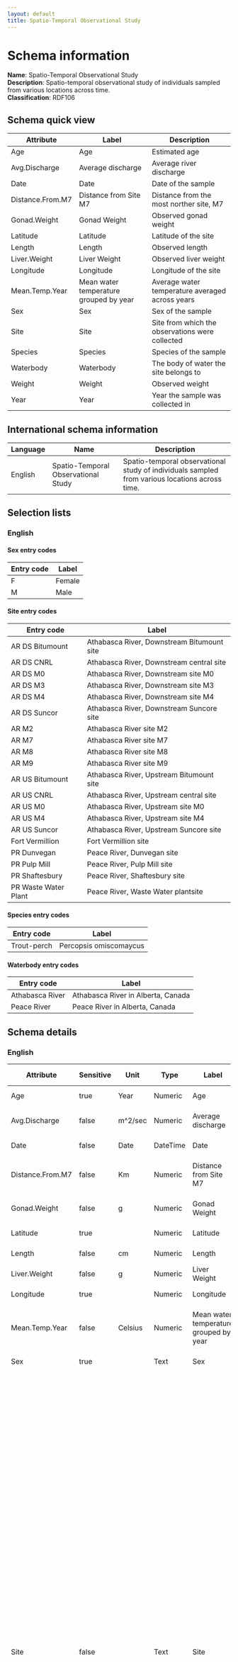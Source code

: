 ```yaml
---
layout: default
title: Spatio-Temporal Observational Study
---
```


# Schema information

**Name**: Spatio-Temporal Observational Study  
**Description**: Spatio-temporal observational study of individuals sampled from various locations across time.  
**Classification**: RDF106  

## Schema quick view

| Attribute | Label | Description |
| --- | --- | --- |
| Age | Age | Estimated age |
| Avg.Discharge | Average discharge | Average river discharge |
| Date | Date | Date of the sample |
| Distance.From.M7 | Distance from Site M7 | Distance from the most norther site, M7 |
| Gonad.Weight | Gonad Weight | Observed gonad weight |
| Latitude | Latitude | Latitude of the site |
| Length | Length | Observed length |
| Liver.Weight | Liver Weight | Observed liver weight |
| Longitude | Longitude | Longitude of the site |
| Mean.Temp.Year | Mean water temperature grouped by year | Average water temperature averaged across years |
| Sex | Sex | Sex of the sample |
| Site | Site | Site from which the observations were collected |
| Species | Species | Species of the sample |
| Waterbody | Waterbody | The body of water the site belongs to |
| Weight | Weight | Observed weight |
| Year | Year | Year the sample was collected in |

## International schema information

| Language | Name | Description |
| --- | --- | --- |
| English | Spatio-Temporal Observational Study | Spatio-temporal observational study of individuals sampled from various locations across time. |

## Selection lists

### English

#### Sex entry codes

| Entry code | Label |
| --- | --- |
| F | Female |
| M | Male |

#### Site entry codes

| Entry code | Label |
| --- | --- |
| AR DS Bitumount | Athabasca River, Downstream Bitumount site |
| AR DS CNRL | Athabasca River, Downstream central site |
| AR DS M0 | Athabasca River, Downstream site M0 |
| AR DS M3 | Athabasca River, Downstream site M3 |
| AR DS M4 | Athabasca River, Downstream site M4 |
| AR DS Suncor | Athabasca River, Downstream Suncore site |
| AR M2 | Athabasca River site M2 |
| AR M7 | Athabasca River site M7 |
| AR M8 | Athabasca River site M8 |
| AR M9 | Athabasca River site M9 |
| AR US Bitumount | Athabasca River, Upstream Bitumount site |
| AR US CNRL | Athabasca River, Upstream central site |
| AR US M0 | Athabasca River, Upstream site M0 |
| AR US M4 | Athabasca River, Upstream site M4 |
| AR US Suncor | Athabasca River, Upstream Suncore site |
| Fort Vermillion | Fort Vermillion site |
| PR Dunvegan | Peace River, Dunvegan site |
| PR Pulp Mill | Peace River, Pulp Mill site |
| PR Shaftesbury | Peace River, Shaftesbury site |
| PR Waste Water Plant | Peace River, Waste Water plantsite |

#### Species entry codes

| Entry code | Label |
| --- | --- |
| Trout-perch | Percopsis omiscomaycus |

#### Waterbody entry codes

| Entry code | Label |
| --- | --- |
| Athabasca River | Athabasca River in Alberta, Canada |
| Peace River | Peace River in Alberta, Canada |

## Schema details

### English

| Attribute | Sensitive | Unit | Type | Label | Description | List | Character encoding |
| --- | --- | --- | --- | --- | --- | --- | --- |
| Age | true | Year | Numeric | Age | Estimated age | Not a list | utf-8 |
| Avg.Discharge | false | m^2/sec | Numeric | Average discharge | Average river discharge | Not a list | utf-8 |
| Date | false | Date | DateTime | Date | Date of the sample | Not a list | utf-8 |
| Distance.From.M7 | false | Km | Numeric | Distance from Site M7 | Distance from the most norther site, M7 | Not a list | utf-8 |
| Gonad.Weight | false | g | Numeric | Gonad Weight | Observed gonad weight | Not a list | utf-8 |
| Latitude | true |  | Numeric | Latitude | Latitude of the site | Not a list | utf-8 |
| Length | false | cm | Numeric | Length | Observed length | Not a list | utf-8 |
| Liver.Weight | false | g | Numeric | Liver Weight | Observed liver weight | Not a list | utf-8 |
| Longitude | true |  | Numeric | Longitude | Longitude of the site | Not a list | utf-8 |
| Mean.Temp.Year | false | Celsius | Numeric | Mean water temperature grouped by year | Average water temperature averaged across years | Not a list | utf-8 |
| Sex | true |  | Text | Sex | Sex of the sample | Female, Male | utf-8 |
| Site | false |  | Text | Site | Site from which the observations were collected | Athabasca River, Downstream Bitumount site, Athabasca River, Downstream central site, Athabasca River, Downstream site M0, Athabasca River, Downstream site M3, Athabasca River, Downstream site M4, Athabasca River, Downstream Suncore site, Athabasca River site M2, Athabasca River site M7, Athabasca River site M8, Athabasca River site M9, Athabasca River, Upstream Bitumount site, Athabasca River, Upstream central site, Athabasca River, Upstream site M0, Athabasca River, Upstream site M4, Athabasca River, Upstream Suncore site, Fort Vermillion site, Peace River, Dunvegan site, Peace River, Pulp Mill site, Peace River, Shaftesbury site, Peace River, Waste Water plantsite | utf-8 |
| Species | false |  | Text | Species | Species of the sample | Percopsis omiscomaycus | utf-8 |
| Waterbody | false |  | Text | Waterbody | The body of water the site belongs to | Athabasca River in Alberta, Canada, Peace River in Alberta, Canada | utf-8 |
| Weight | true | cm | Numeric | Weight | Observed weight | Not a list | utf-8 |
| Year | false | Date | Numeric | Year | Year the sample was collected in | Not a list | utf-8 |

## Schema SAIDs

**Capture base**: ESlpOFIwkd9e1tExaSpupiCIQn86Bq9vnv3yT1CCm52Y

| Layer | SAID |
| --- | --- |
| character_encoding | EY9aJfeuB_nDGSQ3dKUkIX1V__aYZg0t1u-NoFv4yJS0 |
| entry (en) | Es6p51l13Jg5A_TL8Ue3NljjrJPjNIKzQ4lHYozdYU8c |
| entry_code | ErRXP37AaU7eKNsQ3DzmbvGBAXzFb2_y8Rbj3X72XPhU |
| information (en) | EMakLgnmFLXFhj4dvVRoVdTHWfhbDMG0AErBfxeVh0wc |
| label (en) | EsPqi826mvBuQbVH20zmCmekWV4qLDPi30aaMAnlrPVA |
| meta (en) | EopPwGN8E5qQjzDrd0B0yiclWyvIzAi2yLKe6tN611mg |
| unit | EsKL7OTQLd0gSidvBgR2mXXdm-rBtg2kRkg9UY6YiPIY |
